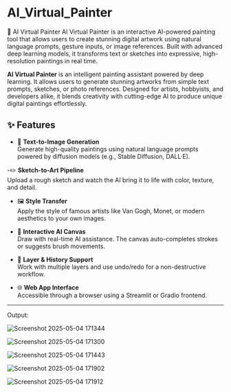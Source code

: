 # AI_Virtual_Painter
 🎨 AI Virtual Painter AI Virtual Painter is an interactive AI-powered painting tool that allows users to create stunning digital artwork using natural language prompts, gesture inputs, or image references. Built with advanced deep learning models, it transforms text or sketches into expressive, high-resolution paintings in real time.


**AI Virtual Painter** is an intelligent painting assistant powered by deep learning. It allows users to generate stunning artworks from simple text prompts, sketches, or photo references. Designed for artists, hobbyists, and developers alike, it blends creativity with cutting-edge AI to produce unique digital paintings effortlessly.


## ✨ Features

- 🎨 **Text-to-Image Generation**  
  Generate high-quality paintings using natural language prompts powered by diffusion models (e.g., Stable Diffusion, DALL·E).

-✏️ **Sketch-to-Art Pipeline**  
  Upload a rough sketch and watch the AI bring it to life with color, texture, and detail.

- 🖼️ **Style Transfer**  
  Apply the style of famous artists like Van Gogh, Monet, or modern aesthetics to your own images.

- 🧠 **Interactive AI Canvas**  
  Draw with real-time AI assistance. The canvas auto-completes strokes or suggests brush movements.

- 💾 **Layer & History Support**  
  Work with multiple layers and use undo/redo for a non-destructive workflow.

- 🌐 **Web App Interface**  
  Accessible through a browser using a Streamlit or Gradio frontend.

---


Output:

![Screenshot 2025-05-04 171344](https://github.com/user-attachments/assets/542da850-f86b-4e0c-8f2a-1a4cfef2cbc2)


![Screenshot 2025-05-04 171300](https://github.com/user-attachments/assets/50c6e397-c4a1-4f87-a679-7df8f7c5463c)


![Screenshot 2025-05-04 171443](https://github.com/user-attachments/assets/b9aad44a-df25-4748-b483-e74b4a568186)


![Screenshot 2025-05-04 171902](https://github.com/user-attachments/assets/22274b25-368d-41b3-a130-fc2076ca99be)


![Screenshot 2025-05-04 171912](https://github.com/user-attachments/assets/04dd251e-37bc-4ce4-b08d-bd35098997b1)
